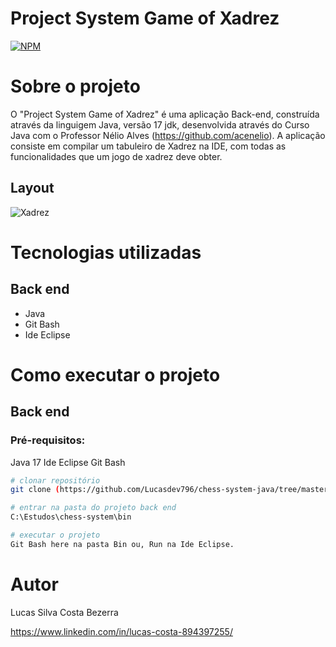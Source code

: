 # Project System Game of Xadrez
[![NPM](https://img.shields.io/npm/l/react)](https://github.com/Lucasdev796/chess-system-java/blob/master/LICENSE)

# Sobre o projeto
 O "Project System Game of Xadrez" é uma aplicação Back-end, construída através da linguigem Java, versão 17 jdk, desenvolvida através do Curso Java com o Professor Nélio Alves (https://github.com/acenelio). A aplicação consiste em compilar um tabuleiro de Xadrez na IDE, com todas as funcionalidades que um jogo de xadrez deve obter.
 
## Layout
![Xadrez](https://github.com/user-attachments/assets/dc36afb8-0e7f-4398-afaf-13cf57e9d3a8)

# Tecnologias utilizadas
## Back end
- Java
- Git Bash
- Ide Eclipse

# Como executar o projeto

## Back end
### Pré-requisitos:
Java 17
Ide Eclipse
Git Bash

```bash
# clonar repositório
git clone (https://github.com/Lucasdev796/chess-system-java/tree/master)

# entrar na pasta do projeto back end
C:\Estudos\chess-system\bin

# executar o projeto
Git Bash here na pasta Bin ou, Run na Ide Eclipse.
```
# Autor

Lucas Silva Costa Bezerra

https://www.linkedin.com/in/lucas-costa-894397255/
